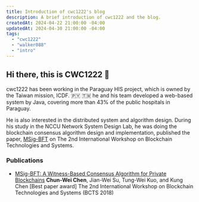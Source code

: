 ```yaml
---
title: Introduction of cwc1222's blog
description: A brief introduction of cwc1222 and the blog.
createdAt: 2024-04-22 21:00:00 -04:00
updatedAt: 2024-04-30 21:00:00 -04:00
tags:
  - "cwc1222"
  - "walker088"
  - "intro"
---
```


## Hi there, this is CWC1222 👋
cwc1222 has been working in the Paraguay HIS project, which is owned by the Taiwan mission, ICDF. 🇵🇾 🇹🇼
he and his team developed a web-based system by Java, covering more than 43% of the public hospitals in Paraguay.

He is also interested in the distributed system and algorithm design. During his study in the NCCU Network System Design Lab, he was doing the blockchain consensus algorithm design and implementation,
published the paper, [MSig-BFT](https://ieeexplore.ieee.org/document/8644609) on The 2nd International Workshop on Blockchain Technologies and Systems.

### Publications
- [MSig-BFT: A Witness-Based Consensus Algorithm for Private Blockchains](https://ieeexplore.ieee.org/document/8644609)
**Chun-Wei Chen**, Jian-Wei Su, Tung-Wei Kuo, and Kung Chen
[Best paper award] The 2nd International Workshop on Blockchain Technologies and Systems (BCTS 2018)